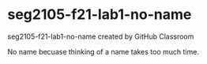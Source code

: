 # seg2105-f21-lab1-no-name
seg2105-f21-lab1-no-name created by GitHub Classroom

No name becuase thinking of a name takes too much time.

